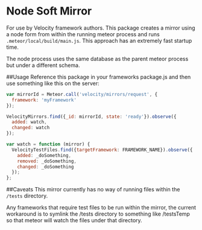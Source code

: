 Node Soft Mirror
================

For use by Velocity framework authors. This package creates a mirror using a node form from within
the running meteor process and runs `.meteor/local/build/main.js`. This approach has an extremely
fast startup time.

The node process uses the same database as the parent meteor process but under a different
schema.

##Usage
Reference this package in your frameworks package.js and then use something like this on the server:

```javascript
var mirrorId = Meteor.call('velocity/mirrors/request', {
  framework: 'myFramework'
});

VelocityMirrors.find({_id: mirrorId, state: 'ready'}).observe({
  added: watch,
  changed: watch
});

var watch = function (mirror) {
  VelocityTestFiles.find({targetFramework: FRAMEWORK_NAME}).observe({
    added: _doSomething,
    removed: _doSomething,
    changed: _doSomething
  });
};
```

##Caveats
This mirror currently has no way of running files within the `/tests` directory.

Any frameworks that require test files to be run within the mirror, the current workaround is to
symlink the /tests directory to something like /testsTemp so that meteor will watch the files
under that directory.
